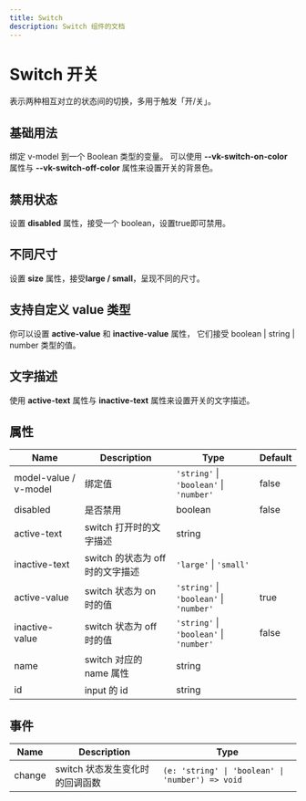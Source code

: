 ```yaml
---
title: Switch
description: Switch 组件的文档
---
```


# Switch 开关

表示两种相互对立的状态间的切换，多用于触发「开/关」。

## 基础用法

绑定 v-model 到一个 Boolean 类型的变量。 可以使用 **--vk-switch-on-color** 属性与 **--vk-switch-off-color** 属性来设置开关的背景色。

<preview path="../demo/Switch/Basic.vue" title="基础Switch" description="Switch 基础用例"></preview>

## 禁用状态

设置 **disabled** 属性，接受一个 boolean，设置true即可禁用。

<preview path="../demo/Switch/Disabled.vue" title="Switch 禁用状态" description="Switch 禁用状态"></preview>

## 不同尺寸

设置 **size** 属性，接受**large / small**，呈现不同的尺寸。

<preview path="../demo/Switch/Size.vue" title="Switch 不同尺寸" description="Switch 不同尺寸"></preview>

## 支持自定义 value 类型

你可以设置 **active-value** 和 **inactive-value** 属性， 它们接受 boolean | string | number 类型的值。
<preview path="../demo/Switch/CustomValue.vue" title="支持自定义 value 类型" description="Switch 支持自定义 value 类型"></preview>

## 文字描述

使用 **active-text** 属性与 **inactive-text** 属性来设置开关的文字描述。

<preview path="../demo/Switch/Text.vue" title="支持文字描述" description="Switch 文字描述"></preview>

## 属性
| Name                  | Description                      | Type                                   | Default |
| --------------------- | -------------------------------- | -------------------------------------- | ------- |
| model-value / v-model | 绑定值                           | `'string'` \| `'boolean'` \| `'number'` | false   |
| disabled              | 是否禁用                         | boolean                                | false   |
| active-text           | switch 打开时的文字描述          | string                                 |         |
| inactive-text         | switch 的状态为 off 时的文字描述 | `'large'` \| `'small'`                 |         |
| active-value          | switch 状态为 on 时的值          | `'string'` \| `'boolean'` \| `'number'` | true    |
| inactive-value        | switch 状态为 off 时的值         | `'string'` \| `'boolean'` \| `'number'` | false   |
| name                  | switch 对应的 name 属性          | string                                 |         |
| id                    | input 的 id                      | string                                 |         |

## 事件
| Name   | Description                     | Type                                           |
| ------ | ------------------------------- | ---------------------------------------------- |
| change | switch 状态发生变化时的回调函数 | `(e: 'string' \| 'boolean' \| 'number') => void` |